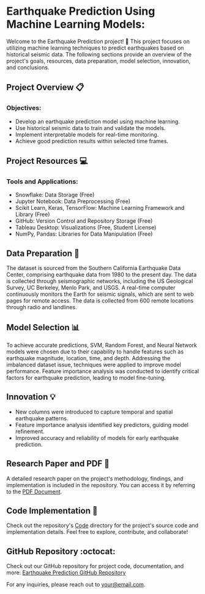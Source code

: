 # Earthquake Prediction Using Machine Learning Models:

Welcome to the Earthquake Prediction project! :tada: This project focuses on utilizing machine learning techniques to predict earthquakes based on historical seismic data. The following sections provide an overview of the project's goals, resources, data preparation, model selection, innovation, and conclusions.

## Project Overview :clipboard:

### Objectives:
- Develop an earthquake prediction model using machine learning.
- Use historical seismic data to train and validate the models.
- Implement interpretable models for real-time monitoring.
- Achieve good prediction results within selected time frames.

## Project Resources :computer:

### Tools and Applications:
- Snowflake: Data Storage (Free)
- Jupyter Notebook: Data Preprocessing (Free)
- Scikit Learn, Keras, TensorFlow: Machine Learning Framework and Library (Free)
- GitHub: Version Control and Repository Storage (Free)
- Tableau Desktop: Visualizations (Free, Student License)
- NumPy, Pandas: Libraries for Data Manipulation (Free)

## Data Preparation :floppy_disk:

The dataset is sourced from the Southern California Earthquake Data Center, comprising earthquake data from 1980 to the present day. The data is collected through seismographic networks, including the US Geological Survey, UC Berkeley, Menlo Park, and USGS. A real-time computer continuously monitors the Earth for seismic signals, which are sent to web pages for remote access. The data is collected from 600 remote locations through radio and landlines.

## Model Selection :bar_chart:

To achieve accurate predictions, SVM, Random Forest, and Neural Network models were chosen due to their capability to handle features such as earthquake magnitude, location, time, and depth. Addressing the imbalanced dataset issue, techniques were applied to improve model performance. Feature importance analysis was conducted to identify critical factors for earthquake prediction, leading to model fine-tuning.

## Innovation :bulb:

- New columns were introduced to capture temporal and spatial earthquake patterns.
- Feature importance analysis identified key predictors, guiding model refinement.
- Improved accuracy and reliability of models for early earthquake prediction.

## Research Paper and PDF :page_with_curl:

A detailed research paper on the project's methodology, findings, and implementation is included in the repository. You can access it by referring to the [PDF Document](/path/to/your/research_paper.pdf).

## Code Implementation :file_folder:

Check out the repository's [Code](/path/to/your/code) directory for the project's source code and implementation details. Feel free to explore, contribute, and collaborate!

## GitHub Repository :octocat:

Check out our GitHub repository for project code, documentation, and more: [Earthquake Prediction GitHub Repository](https://github.com/yourusername/earthquake-prediction)

For any inquiries, please reach out to [your@email.com](mailto:jaydale207@email.com).

